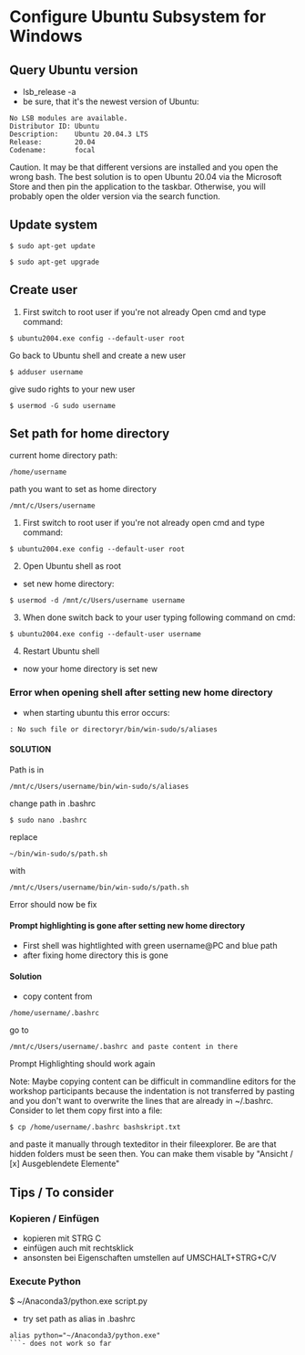 # Configure Ubuntu Subsystem for Windows

## Query Ubuntu version
- lsb_release -a
- be sure, that it's the newest version of Ubuntu:
```
No LSB modules are available.                                                                            
Distributor ID: Ubuntu
Description:    Ubuntu 20.04.3 LTS
Release:        20.04
Codename:       focal 
```

Caution. It may be that different versions are installed 
and you open the wrong bash. The best solution is to open 
Ubuntu 20.04 via the Microsoft Store and then pin the 
application to the taskbar. Otherwise, you will probably 
open the older version via the search function.

## Update system
```
$ sudo apt-get update
```
```
$ sudo apt-get upgrade
```
## Create user

1. First switch to root user if you're not already
Open cmd and type command:
```
$ ubuntu2004.exe config --default-user root
```

Go back to Ubuntu shell and create a new user
```
$ adduser username
```
give sudo rights to your new user
```
$ usermod -G sudo username
```

## Set path for home directory

current home directory path: 
```
/home/username
```
path you want to set as home directory 
```
/mnt/c/Users/username
```
1. First switch to root user if you're not already
open cmd and type command:
```
$ ubuntu2004.exe config --default-user root
```

2. Open Ubuntu shell as root
- set new home directory:
```
$ usermod -d /mnt/c/Users/username username
```

3. When done switch back to your user typing following command on cmd:
```
$ ubuntu2004.exe config --default-user username
```
4. Restart Ubuntu shell
- now your home directory is set new

### Error when opening shell after setting new home directory

- when starting ubuntu this error occurs:
```
: No such file or directoryr/bin/win-sudo/s/aliases   
```

#### SOLUTION 
Path is in 
```
/mnt/c/Users/username/bin/win-sudo/s/aliases
```
change path in .bashrc
```
$ sudo nano .bashrc
```
replace 
```
~/bin/win-sudo/s/path.sh 
```
with 
```
/mnt/c/Users/username/bin/win-sudo/s/path.sh
```
Error should now be fix

#### Prompt highlighting is gone after setting new home directory

- First shell was hightlighted with green username@PC and blue path
- after fixing home directory this is gone

#### Solution

- copy content from 
```
/home/username/.bashrc
```
go to 
```
/mnt/c/Users/username/.bashrc and paste content in there
```
Prompt Highlighting should work again

Note: Maybe copying content can be difficult in commandline editors 
for the workshop participants because the indentation is not transferred 
by pasting and you don't want to overwrite the lines that are already in ~/.bashrc.
Consider to let them copy first into a file:
```
$ cp /home/username/.bashrc bashskript.txt
```
and paste it manually through texteditor in their fileexplorer.
Be are that hidden folders must be seen then. You can make them visable 
by "Ansicht / [x] Ausgeblendete Elemente"

## Tips / To consider

### Kopieren / Einfügen
- kopieren mit STRG C
- einfügen auch mit rechtsklick
- ansonsten bei Eigenschaften umstellen auf 
UMSCHALT+STRG+C/V

### Execute Python
$ ~/Anaconda3/python.exe script.py

- try set path as alias in .bashrc
```
alias python="~/Anaconda3/python.exe"
```- does not work so far
